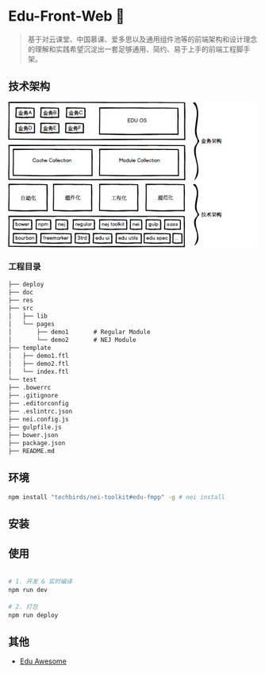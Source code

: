 
# Edu-Front-Web :dog:

> 基于对云课堂、中国慕课、爱多思以及通用组件池等的前端架构和设计理念的理解和实践希望沉淀出一套足够通用、简约、易于上手的前端工程脚手架。

## 技术架构

![path](./doc/images/Architecture.png)

### 工程目录

```
├── deploy
├── doc
├── res
├── src
│   ├── lib
│   └── pages
│       ├── demo1       # Regular Module 
│       └── demo2       # NEJ Module
├── template
│   ├── demo1.ftl
│   ├── demo2.ftl
│   └── index.ftl
└── test
├── .bowerrc
├── .gitignore
├── .editorconfig
├── .eslintrc.json
├── nei.config.js
├── gulpfile.js
├── bower.json
├── package.json
├── README.md
```

## 环境

``` bash
npm install "techbirds/nei-toolkit#edu-fmpp" -g # nei install

```

## 安装




## 使用

```bash

# 1. 开发 & 实时编译
npm run dev

# 2. 打包
npm run deploy

```

## 其他

* [Edu Awesome](https://github.com/techbirds/edu-awesome)